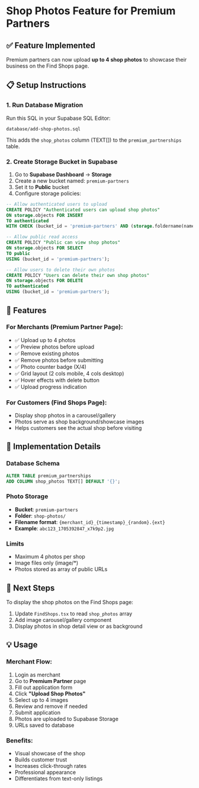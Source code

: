 # Shop Photos Feature for Premium Partners

## ✅ Feature Implemented

Premium partners can now upload **up to 4 shop photos** to showcase their business on the Find Shops page.

## 📋 Setup Instructions

### 1. Run Database Migration
Run this SQL in your Supabase SQL Editor:
```
database/add-shop-photos.sql
```

This adds the `shop_photos` column (TEXT[]) to the `premium_partnerships` table.

### 2. Create Storage Bucket in Supabase

1. Go to **Supabase Dashboard** → **Storage**
2. Create a new bucket named: `premium-partners`
3. Set it to **Public** bucket
4. Configure storage policies:

```sql
-- Allow authenticated users to upload
CREATE POLICY "Authenticated users can upload shop photos"
ON storage.objects FOR INSERT
TO authenticated
WITH CHECK (bucket_id = 'premium-partners' AND (storage.foldername(name))[1] = 'shop-photos');

-- Allow public read access
CREATE POLICY "Public can view shop photos"
ON storage.objects FOR SELECT
TO public
USING (bucket_id = 'premium-partners');

-- Allow users to delete their own photos
CREATE POLICY "Users can delete their own shop photos"
ON storage.objects FOR DELETE
TO authenticated
USING (bucket_id = 'premium-partners');
```

## 🎨 Features

### For Merchants (Premium Partner Page):
- ✅ Upload up to 4 photos
- ✅ Preview photos before upload
- ✅ Remove existing photos
- ✅ Remove photos before submitting
- ✅ Photo counter badge (X/4)
- ✅ Grid layout (2 cols mobile, 4 cols desktop)
- ✅ Hover effects with delete button
- ✅ Upload progress indication

### For Customers (Find Shops Page):
- Display shop photos in a carousel/gallery
- Photos serve as shop background/showcase images
- Helps customers see the actual shop before visiting

## 📝 Implementation Details

### Database Schema
```sql
ALTER TABLE premium_partnerships
ADD COLUMN shop_photos TEXT[] DEFAULT '{}';
```

### Photo Storage
- **Bucket**: `premium-partners`
- **Folder**: `shop-photos/`
- **Filename format**: `{merchant_id}_{timestamp}_{random}.{ext}`
- **Example**: `abc123_1705392847_x7k9p2.jpg`

### Limits
- Maximum 4 photos per shop
- Image files only (image/*)
- Photos stored as array of public URLs

## 🎯 Next Steps

To display the shop photos on the Find Shops page:
1. Update `FindShops.tsx` to read `shop_photos` array
2. Add image carousel/gallery component
3. Display photos in shop detail view or as background

## 💡 Usage

### Merchant Flow:
1. Login as merchant
2. Go to **Premium Partner** page
3. Fill out application form
4. Click **"Upload Shop Photos"**
5. Select up to 4 images
6. Review and remove if needed
7. Submit application
8. Photos are uploaded to Supabase Storage
9. URLs saved to database

### Benefits:
- Visual showcase of the shop
- Builds customer trust
- Increases click-through rates
- Professional appearance
- Differentiates from text-only listings
